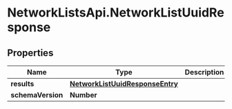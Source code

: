 # NetworkListsApi.NetworkListUuidResponse

## Properties

Name | Type | Description | Notes
------------ | ------------- | ------------- | -------------
**results** | [**NetworkListUuidResponseEntry**](NetworkListUuidResponseEntry.md) |  | [optional] 
**schemaVersion** | **Number** |  | [optional] 



